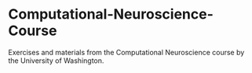 # Computational-Neuroscience-Course
Exercises and materials from the Computational Neuroscience course by the University of Washington.
